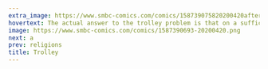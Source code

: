 ```yaml
---
extra_image: https://www.smbc-comics.com/comics/158739075820200420after.png
hovertext: The actual answer to the trolley problem is that on a sufficiently large time scale none of it matters anyway, so just go with your gut.
image: https://www.smbc-comics.com/comics/1587390693-20200420.png
next: a
prev: religions
title: Trolley
---
```

